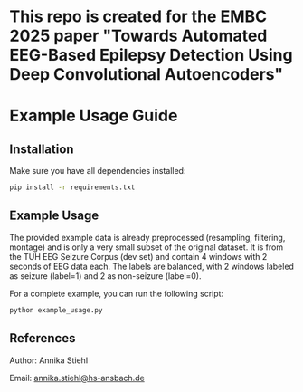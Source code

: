 # This repo is created for the EMBC 2025 paper "Towards Automated EEG-Based Epilepsy Detection Using Deep Convolutional Autoencoders"

# Example Usage Guide

## Installation
Make sure you have all dependencies installed:

```bash
pip install -r requirements.txt
```     

## Example Usage

The provided example data is already preprocessed (resampling, filtering, montage) and is only a very small subset of the original dataset. It is from the TUH EEG Seizure Corpus (dev set) and contain 4 windows with 2 seconds of EEG data each. The labels are balanced, with 2 windows labeled as seizure (label=1) and 2 as non-seizure (label=0).

For a complete example, you can run the following script:

```bash
python example_usage.py
``` 

## References
Author: Annika Stiehl

Email: [annika.stiehl@hs-ansbach.de](mailto:annika.stiehl@hs-ansbach.de)